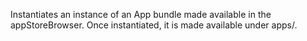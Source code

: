 Instantiates an instance of an App bundle made available in the appStoreBrowser.  Once instantiated, it is made available under apps/.
